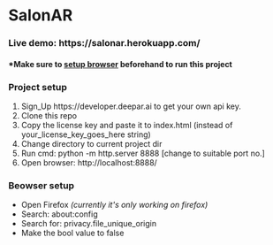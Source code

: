 # SalonAR
<h3>Live demo: https://salonar.herokuapp.com/ </h3>
<h4><span>&#42;</span>Make sure to <a href="https://github.com/deeppatel23/salonAR#beowser-setup">setup browser</a> beforehand to run this project</h4>

<h3>Project setup</h3>
<ol>
  <li>Sign_Up https://developer.deepar.ai to get your own api key.</li>
  <li>Clone this repo</li>
  <li>Copy the license key and paste it to index.html (instead of your_license_key_goes_here string)</li>
  <li>Change directory to current project dir</li>
  <li>Run cmd: python -m http.server 8888 [change to suitable port no.]</li>
  <li>Open browser: http://localhost:8888/</li>
</ol>

<h3>Beowser setup</h3>
<ul>
  <li>Open Firefox <i>(currently it's only working on firefox)</i></li>
  <li>Search: about:config</li>
  <li>Search for: privacy.file_unique_origin</li>
  <li>Make the bool value to false</li>
</ul>
